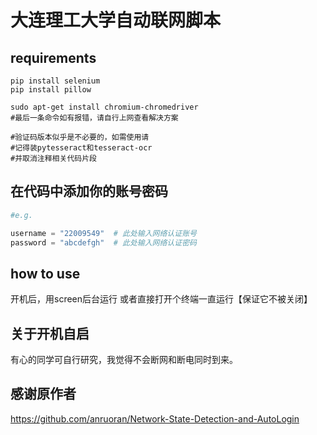 # 大连理工大学自动联网脚本

## requirements
```shell
pip install selenium
pip install pillow

sudo apt-get install chromium-chromedriver
#最后一条命令如有报错，请自行上网查看解决方案

#验证码版本似乎是不必要的，如需使用请
#记得装pytesseract和tesseract-ocr
#并取消注释相关代码片段
```
## 在代码中添加你的账号密码
```python
#e.g.

username = "22009549"  # 此处输入网络认证账号
password = "abcdefgh"  # 此处输入网络认证密码
```

## how to use
开机后，用screen后台运行
或者直接打开个终端一直运行【保证它不被关闭】

## 关于开机自启
有心的同学可自行研究，我觉得不会断网和断电同时到来。

## 感谢原作者
https://github.com/anruoran/Network-State-Detection-and-AutoLogin

